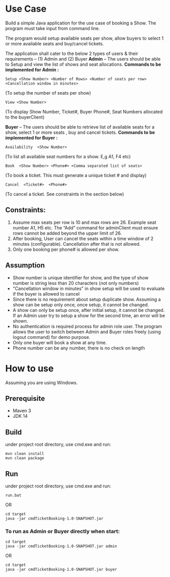 # Use Case

Build a simple Java application for the use case of booking a Show. The program must take input from command line.

The program would setup available seats per show, allow buyers to select 1 or more available seats and buy/cancel tickets.

The application shall cater to the below 2 types of users & their requirements – (1) Admin and (2) Buyer
**Admin** – The users should be able to Setup and view the list of shows and seat allocations.
**Commands to be implemented for Admin :**

`Setup <Show Number> <Number of Rows> <Number of seats per row>  <Cancellation window in minutes>`  

(To setup the number of seats per show)

`View <Show Number>`  

(To display Show Number, Ticket#, Buyer Phone#, Seat Numbers allocated to the buyerClient)

**Buyer** – The users should be able to retrieve list of available seats for a show, select 1 or more seats , buy and cancel tickets.
**Commands to be implemented for Buyer :**

`Availability  <Show Number>`   

(To list all available seat numbers for a show. E,g A1, F4 etc)

`Book  <Show Number> <Phone#> <Comma separated list of seats>` 

(To book a ticket. This must generate a unique ticket # and display)

`Cancel  <Ticket#>  <Phone#>`

(To cancel a ticket. See constraints in the section below)

## Constraints:

1. Assume max seats per row is 10 and max rows are 26. Example seat number A1,  H5 etc. The “Add” command for adminClient must ensure rows cannot be added beyond the upper limit of 26.
2. After booking, User can cancel the seats within a time window of 2 minutes (configurable).   Cancellation after that is not allowed.
3. Only one booking per phone# is allowed per show.

## Assumption
- Show number is unique identifier for show, and the type of show number is string less than 20 characters (not only numbers)
- "Cancellation window in minutes" in show setup will be used to evaluate if the buyer is allowed to cancel
- Since there is no requirement about setup duplicate show. Assuming a show can be setup only once, once setup, it cannot be changed.
- A show can only be setup once, after initial setup, it cannot be changed. If an Admin user try to setup a show for the second time, an error will be shown.
- No authentication is required process for admin role user. The program allows the user to switch between Admin and Buyer roles freely (using logout command) for demo purpose.
- Only one buyer will book a show at any time.
- Phone number can be any number, there is no check on length
# How to use
Assuming you are using Windows.
## Prerequisite 
- Maven 3
- JDK 14

## Build 
under project root directory, use cmd.exe and run:
```
mvn clean install
mvn clean package
```
## Run
under project root directory, use cmd.exe and run:
```
run.bat
```

OR
```
cd target
java -jar cmdTicketBooking-1.0-SNAPSHOT.jar
```

### To run as Admin or Buyer directly when start:
```
cd target
java -jar cmdTicketBooking-1.0-SNAPSHOT.jar admin
```

OR
```
cd target
java -jar cmdTicketBooking-1.0-SNAPSHOT.jar buyer
```